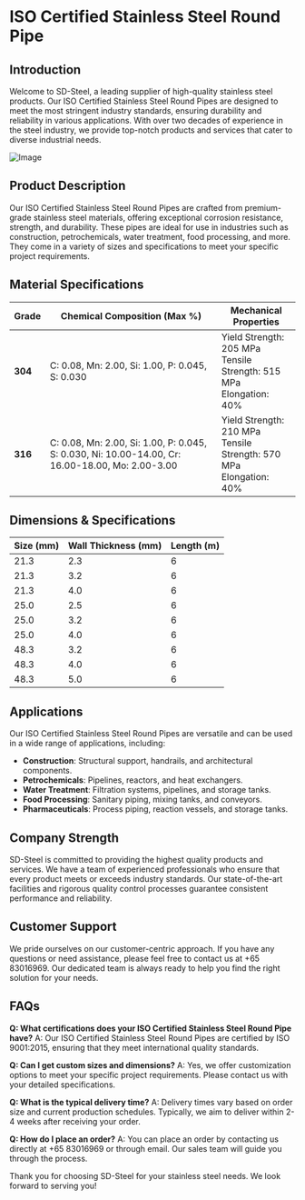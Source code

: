# ISO Certified Stainless Steel Round Pipe

## Introduction

Welcome to SD-Steel, a leading supplier of high-quality stainless steel products. Our ISO Certified Stainless Steel Round Pipes are designed to meet the most stringent industry standards, ensuring durability and reliability in various applications. With over two decades of experience in the steel industry, we provide top-notch products and services that cater to diverse industrial needs.

![Image](https://github.com/user-attachments/assets/2567258e-e124-4816-932d-1809bd27ef0b)

## Product Description

Our ISO Certified Stainless Steel Round Pipes are crafted from premium-grade stainless steel materials, offering exceptional corrosion resistance, strength, and durability. These pipes are ideal for use in industries such as construction, petrochemicals, water treatment, food processing, and more. They come in a variety of sizes and specifications to meet your specific project requirements.

## Material Specifications

| **Grade** | **Chemical Composition (Max %)** | **Mechanical Properties** |
|-----------|----------------------------------|---------------------------|
| **304**   | C: 0.08, Mn: 2.00, Si: 1.00, P: 0.045, S: 0.030 | Yield Strength: 205 MPa<br>Tensile Strength: 515 MPa<br>Elongation: 40% |
| **316**   | C: 0.08, Mn: 2.00, Si: 1.00, P: 0.045, S: 0.030, Ni: 10.00-14.00, Cr: 16.00-18.00, Mo: 2.00-3.00 | Yield Strength: 210 MPa<br>Tensile Strength: 570 MPa<br>Elongation: 40% |

## Dimensions & Specifications

| **Size (mm)** | **Wall Thickness (mm)** | **Length (m)** |
|---------------|-------------------------|----------------|
| 21.3          | 2.3                     | 6              |
| 21.3          | 3.2                     | 6              |
| 21.3          | 4.0                     | 6              |
| 25.0          | 2.5                     | 6              |
| 25.0          | 3.2                     | 6              |
| 25.0          | 4.0                     | 6              |
| 48.3          | 3.2                     | 6              |
| 48.3          | 4.0                     | 6              |
| 48.3          | 5.0                     | 6              |

## Applications

Our ISO Certified Stainless Steel Round Pipes are versatile and can be used in a wide range of applications, including:
- **Construction**: Structural support, handrails, and architectural components.
- **Petrochemicals**: Pipelines, reactors, and heat exchangers.
- **Water Treatment**: Filtration systems, pipelines, and storage tanks.
- **Food Processing**: Sanitary piping, mixing tanks, and conveyors.
- **Pharmaceuticals**: Process piping, reaction vessels, and storage tanks.

## Company Strength

SD-Steel is committed to providing the highest quality products and services. We have a team of experienced professionals who ensure that every product meets or exceeds industry standards. Our state-of-the-art facilities and rigorous quality control processes guarantee consistent performance and reliability.

## Customer Support

We pride ourselves on our customer-centric approach. If you have any questions or need assistance, please feel free to contact us at +65 83016969. Our dedicated team is always ready to help you find the right solution for your needs.

## FAQs

**Q: What certifications does your ISO Certified Stainless Steel Round Pipe have?**
A: Our ISO Certified Stainless Steel Round Pipes are certified by ISO 9001:2015, ensuring that they meet international quality standards.

**Q: Can I get custom sizes and dimensions?**
A: Yes, we offer customization options to meet your specific project requirements. Please contact us with your detailed specifications.

**Q: What is the typical delivery time?**
A: Delivery times vary based on order size and current production schedules. Typically, we aim to deliver within 2-4 weeks after receiving your order.

**Q: How do I place an order?**
A: You can place an order by contacting us directly at +65 83016969 or through email. Our sales team will guide you through the process.

Thank you for choosing SD-Steel for your stainless steel needs. We look forward to serving you!